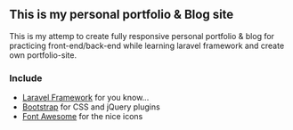 ## This is my personal portfolio & Blog site

This is my attemp to create fully responsive personal portfolio & blog for practicing front-end/back-end while learning 
laravel framework and create own portfolio-site.

### Include ### 

* [Laravel Framework](https://laravel.com/docs/5.2) for you know...
* [Bootstrap](http://getbootstrap.com) for CSS and jQuery plugins
* [Font Awesome](http://fortawesome.github.io/Font-Awesome) for the nice icons